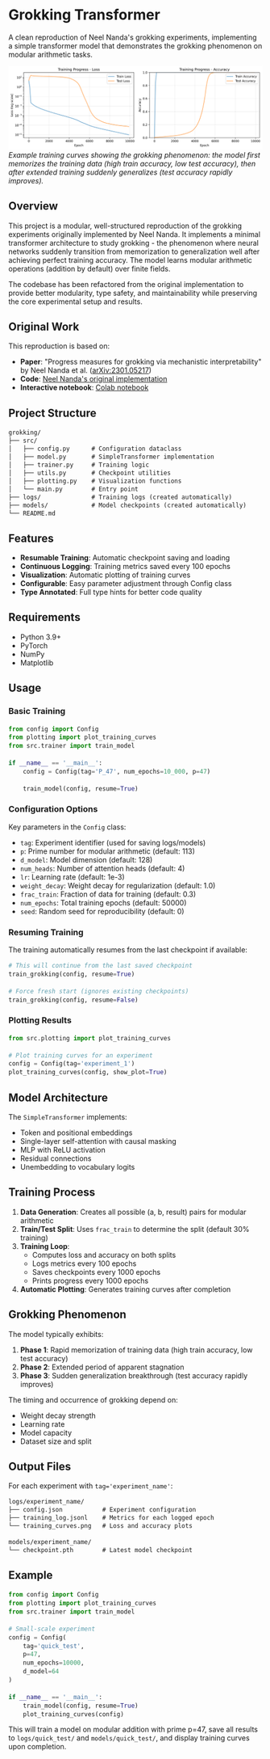 # Grokking Transformer

A clean reproduction of Neel Nanda's grokking experiments, implementing a simple transformer model that demonstrates the grokking phenomenon on modular arithmetic tasks.

![Grokking Training Curves](logs/P_113/training_curves.png)
*Example training curves showing the grokking phenomenon: the model first memorizes the training data (high train accuracy, low test accuracy), then after extended training suddenly generalizes (test accuracy rapidly improves).*

## Overview

This project is a modular, well-structured reproduction of the grokking experiments originally implemented by Neel Nanda. It implements a minimal transformer architecture to study grokking - the phenomenon where neural networks suddenly transition from memorization to generalization well after achieving perfect training accuracy. The model learns modular arithmetic operations (addition by default) over finite fields.

The codebase has been refactored from the original implementation to provide better modularity, type safety, and maintainability while preserving the core experimental setup and results.

## Original Work

This reproduction is based on:
- **Paper**: "Progress measures for grokking via mechanistic interpretability" by Neel Nanda et al. ([arXiv:2301.05217](https://arxiv.org/abs/2301.05217))
- **Code**: [Neel Nanda's original implementation](https://github.com/neelnanda-io/Grokking)
- **Interactive notebook**: [Colab notebook](https://colab.research.google.com/drive/1F6_1_cWXE5M7WocUcpQWp3v8z4b1jL20)

## Project Structure

```
grokking/
├── src/
│   ├── config.py      # Configuration dataclass
│   ├── model.py       # SimpleTransformer implementation
│   ├── trainer.py     # Training logic
│   ├── utils.py       # Checkpoint utilities
│   ├── plotting.py    # Visualization functions
│   └── main.py        # Entry point
├── logs/              # Training logs (created automatically)
├── models/            # Model checkpoints (created automatically)
└── README.md
```

## Features

- **Resumable Training**: Automatic checkpoint saving and loading
- **Continuous Logging**: Training metrics saved every 100 epochs
- **Visualization**: Automatic plotting of training curves
- **Configurable**: Easy parameter adjustment through Config class
- **Type Annotated**: Full type hints for better code quality

## Requirements

- Python 3.9+
- PyTorch
- NumPy
- Matplotlib

## Usage

### Basic Training

```python
from config import Config
from plotting import plot_training_curves
from src.trainer import train_model

if __name__ == '__main__':
    config = Config(tag='P_47', num_epochs=10_000, p=47)

    train_model(config, resume=True)
```

### Configuration Options

Key parameters in the `Config` class:

- `tag`: Experiment identifier (used for saving logs/models)
- `p`: Prime number for modular arithmetic (default: 113)
- `d_model`: Model dimension (default: 128)
- `num_heads`: Number of attention heads (default: 4)
- `lr`: Learning rate (default: 1e-3)
- `weight_decay`: Weight decay for regularization (default: 1.0)
- `frac_train`: Fraction of data for training (default: 0.3)
- `num_epochs`: Total training epochs (default: 50000)
- `seed`: Random seed for reproducibility (default: 0)

### Resuming Training

The training automatically resumes from the last checkpoint if available:

```python
# This will continue from the last saved checkpoint
train_grokking(config, resume=True)

# Force fresh start (ignores existing checkpoints)
train_grokking(config, resume=False)
```

### Plotting Results

```python
from src.plotting import plot_training_curves

# Plot training curves for an experiment
config = Config(tag='experiment_1')
plot_training_curves(config, show_plot=True)
```

## Model Architecture

The `SimpleTransformer` implements:

- Token and positional embeddings
- Single-layer self-attention with causal masking
- MLP with ReLU activation
- Residual connections
- Unembedding to vocabulary logits

## Training Process

1. **Data Generation**: Creates all possible (a, b, result) pairs for modular arithmetic
2. **Train/Test Split**: Uses `frac_train` to determine the split (default 30% training)
3. **Training Loop**: 
   - Computes loss and accuracy on both splits
   - Logs metrics every 100 epochs
   - Saves checkpoints every 1000 epochs
   - Prints progress every 1000 epochs
4. **Automatic Plotting**: Generates training curves after completion

## Grokking Phenomenon

The model typically exhibits:

1. **Phase 1**: Rapid memorization of training data (high train accuracy, low test accuracy)
2. **Phase 2**: Extended period of apparent stagnation
3. **Phase 3**: Sudden generalization breakthrough (test accuracy rapidly improves)

The timing and occurrence of grokking depend on:
- Weight decay strength
- Learning rate
- Model capacity
- Dataset size and split

## Output Files

For each experiment with `tag='experiment_name'`:

```
logs/experiment_name/
├── config.json           # Experiment configuration
├── training_log.jsonl    # Metrics for each logged epoch
└── training_curves.png   # Loss and accuracy plots

models/experiment_name/
└── checkpoint.pth        # Latest model checkpoint
```

## Example

```python
from config import Config
from plotting import plot_training_curves
from src.trainer import train_model

# Small-scale experiment
config = Config(
    tag='quick_test',
    p=47,
    num_epochs=10000,
    d_model=64
)

if __name__ == '__main__':
    train_model(config, resume=True)
    plot_training_curves(config)

```

This will train a model on modular addition with prime p=47, save all results to `logs/quick_test/` and `models/quick_test/`, and display training curves upon completion.